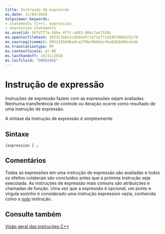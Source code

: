 ```yaml
---
title: Instrução de expressão
ms.date: 11/04/2016
helpviewer_keywords:
- statements [C++], expression
- expression statements
ms.assetid: 547d7f7a-58be-4ffc-a4b3-d64c7ae7538c
ms.openlocfilehash: 2973c3e0a1cd59edfc7ef1e771454b780da23cf9
ms.sourcegitcommit: 6052185696adca270bc9bdbec45a626dd89cdcdd
ms.translationtype: MT
ms.contentlocale: pt-BR
ms.lasthandoff: 10/31/2018
ms.locfileid: "50562442"
---
```

# <a name="expression-statement"></a>Instrução de expressão

Instruções de expressão fazem com as expressões sejam avaliadas. Nenhuma transferência de controle ou iteração ocorre como resultado de uma instrução de expressão.

A sintaxe da instrução de expressão é simplesmente

## <a name="syntax"></a>Sintaxe

```
[expression ] ;
```

## <a name="remarks"></a>Comentários

Todas as expressões em uma instrução de expressão são avaliadas e todos os efeitos colaterais são concluídos antes que a próxima instrução seja executada. As instruções de expressão mais comuns são atribuições e chamadas de função.  Uma vez que a expressão é opcional, um ponto e vírgula sozinho é considerado uma instrução expression vazia, conhecida como o [nulo](../cpp/null-statement.md) instrução.

## <a name="see-also"></a>Consulte também

[Visão geral das instruções C++](../cpp/overview-of-cpp-statements.md)